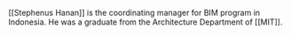 [[Stephenus Hanan]] is the coordinating manager for BIM program in Indonesia. He was a graduate from the Architecture Department of [[MIT]].